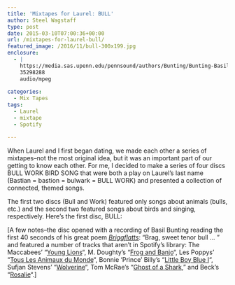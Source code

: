 ```yaml
---
title: 'Mixtapes for Laurel: BULL'
author: Steel Wagstaff
type: post
date: 2015-03-10T07:00:36+00:00
url: /mixtapes-for-laurel-bull/
featured_image: /2016/11/bull-300x199.jpg
enclosure:
  - |
    https://media.sas.upenn.edu/pennsound/authors/Bunting/Bunting-Basil_Complete-Reading_SUNY-Buffalo_07-29-66.mp3
    35298288
    audio/mpeg
    
categories:
  - Mix Tapes
tags:
  - Laurel
  - mixtape
  - Spotify

---
```

When Laurel and I first began dating, we made each other a series of mixtapes&#8211;not the most original idea, but it was an important part of our getting to know each other. For me, I decided to make a series of four discs BULL WORK BIRD SONG that were both a play on Laurel&#8217;s last name (Bastian = bastion = bulwark = BULL WORK) and presented a collection of connected, themed songs.

The first two discs (Bull and Work) featured only songs about animals (bulls, etc.) and the second two featured songs about birds and singing, respectively. Here&#8217;s the first disc, BULL:



[A few notes&#8211;the disc opened with a recording of Basil Bunting reading the first 40 seconds of his great poem _<a href="https://media.sas.upenn.edu/pennsound/authors/Bunting/Bunting-Basil_Complete-Reading_SUNY-Buffalo_07-29-66.mp3" target="_blank">Briggflatts</a>_: &#8220;Brag, sweet tenor bull &#8230; &#8221; and featured a number of tracks that aren&#8217;t in Spotify&#8217;s library: The Maccabees&#8217; &#8220;<a href="https://www.youtube.com/watch?v=8g0REgZYc_w" target="_blank">Young Lions</a>&#8220;, M. Doughty&#8217;s &#8220;<a href="https://www.youtube.com/watch?v=KQ7z8gbb2i8" target="_blank">Frog and Banjo</a>&#8220;, Les Poppys&#8217; &#8220;<a href="https://www.youtube.com/watch?v=XkGpo9RB0L4" target="_blank">Tous Les Animaux du Monde</a>&#8220;, Bonnie &#8216;Prince&#8217; Billy&#8217;s &#8220;<a href="https://www.youtube.com/watch?v=3K9_1R-bhF0" target="_blank">Little Boy Blue I</a>&#8220;, Sufjan Stevens&#8217; &#8220;<a href="https://www.youtube.com/watch?v=WlOXX-SQjtM" target="_blank">Wolverine</a>&#8220;, Tom McRae&#8217;s &#8220;<a href="https://www.youtube.com/watch?v=fYAZPynemNw" target="_blank">Ghost of a Shark</a>,&#8221; and Beck&#8217;s &#8220;<a href="https://www.youtube.com/watch?v=375eARe1vNQ" target="_blank">Rosalie</a>&#8220;.]